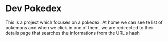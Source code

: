 # Dev Pokedex

This is a project which focuses on a pokedex. 
At home we can see te list of pokemons and when we click in one of them, we are redirected to their details page that searches the informations from the URL's hash